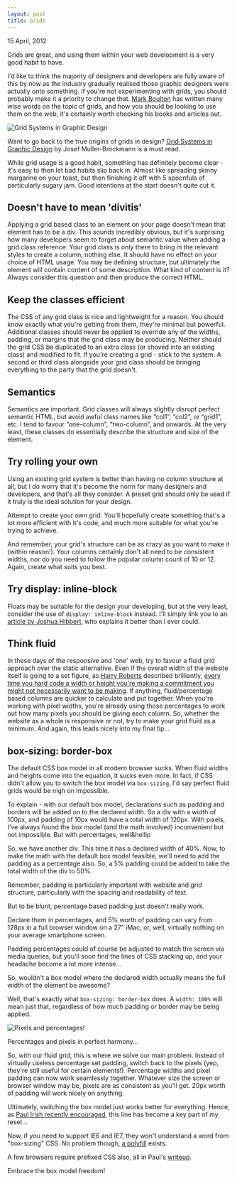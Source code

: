 ```yaml
---
layout: post
title: Grids
---
```

<p class="post-meta">15 April, 2012</p>
<p class="intro-paragraph">Grids are great, and using them within your web development is a very good habit to have.</p>
<p>I'd like to think the majority of designers and developers are fully aware of this by now as the industry gradually realised those graphic designers were actually onto something. If you're not experimenting with grids, you should probably make it a priority to change that. <a title="Mark Boulton" href="http://www.markboulton.co.uk/">Mark Boulton</a> has written many wise words on the topic of grids, and how you should be looking to use them on the web, it's certainly worth checking his books and articles out.</p>
<img src="http://designedbyjack.com/wp-content/uploads/2012/06/gridsystemsingraphicdesign.jpg" alt="Grid Systems in Graphic Design" class="full-width-image" />
<p class="caption">Want to go back to the true origins of grids in design? <a title="Grid Systems in Graphic Design" href="http://www.amazon.co.uk/Grid-Systems-Graphic-Design-Typographers/dp/3721201450">Grid Systems in Graphic Design</a> by Josef Muller-Brockmann is a must read.</p>
<p>While grid usage is a good habit, something has definitely become clear - it's easy to then let bad habits slip back in. Almost like spreading skinny margarine on your toast, but then finishing it off with 5 spoonfuls of particularly sugary jam. Good intentions at the start doesn't quite cut it.</p>
<h2>Doesn't have to mean 'divitis'</h2>
<p>Applying a grid based class to an element on your page doesn't mean that element has to be a div. This sounds incredibly obvious, but it's surprising how many developers seem to forget about semantic value when adding a grid class reference. Your grid class is only there to bring in the relevant styles to create a column, nothing else. It should have no effect on your choice of HTML usage. You may be defining structure, but ultimately the element will contain content of some description. What kind of content is it? Always consider this question and then produce the correct HTML.</p>
<h2>Keep the classes efficient</h2>
<p>The CSS of any grid class is nice and lightweight for a reason. You should know exactly what you're getting from them, they're minimal but powerful. Additional classes should never be applied to override any of the widths, padding, or margins that the grid class may be producing. Neither should the grid CSS be duplicated to an extra class (or shoved into an existing class) and modified to fit. If you're creating a grid - stick to the system. A second or third class alongside your grid class should be bringing everything to the party that the grid doesn't.</p>
<h2>Semantics</h2>
<p>Semantics are important. Grid classes will always slightly disrupt perfect semantic HTML, but avoid awful class names like &ldquo;col1&rdquo;, &ldquo;col2&rdquo;, or &ldquo;grid1&rdquo;, etc. I tend to favour &ldquo;one-column&rdquo;, &ldquo;two-column&rdquo;, and onwards. At the very least, these classes do essentially describe the structure and size of the element.</p>
<h2>Try rolling your own</h2>
<p>Using an existing grid system is better than having no column structure at all, but I do worry that it's become the norm for many designers and developers, and that's all they consider. A preset grid should only be used if it truly is the ideal solution for your design.</p>
<p>Attempt to create your own grid. You'll hopefully create something that's a lot more efficient with it's code, and much more suitable for what you're trying to achieve.</p>
<p>And remember, your grid's structure can be as crazy as you want to make it (within reason!). Your columns certainly don't all need to be consistent widths, nor do you need to follow the popular column count of 10 or 12. Again, create what suits you best.</p>
<h2>Try display: inline-block</h2>
<p>Floats may be suitable for the design your developing, but at the very least, consider the use of <code class="language-markup">display: inline-block</code> instead. I'll simply link you to an <a title="Time for inline-block?" href="http://joshnh.com/2012/02/why-you-should-use-inline-block-when-positioning-elements/">article by Joshua Hibbert</a>, who explains it better than I ever could.</p>
<h2>Think fluid</h2>
<p>In these days of the responsive and 'one' web, try to favour a fluid grid approach over the static alternative. Even if the overall width of the website itself is going to a set figure, as <a title="Harry Roberts" href="http://csswizardry.com/">Harry Roberts</a> described brilliantly, <a title="Harry Roberts on The Pastry Box Project" href="http://the-pastry-box-project.net/harry-roberts/2012-january-26/">every time you hard code a width or height you're making a commitment you might not necessarily want to be making</a>. If anything, fluid/percentage based columns are quicker to calculate and put together. When you're working with pixel widths, you're already using those percentages to work out how many pixels you should be giving each column. So, whether the website as a whole is responsive or not, try to make your grid fluid as a minimum. And again, this leads nicely into my final tip&hellip;</p>
<h2>box-sizing: border-box</h2>
<p>The default CSS box model in all modern browser sucks. When fluid widths and heights come into the equation, it sucks even more. In fact, if CSS didn't allow you to switch the box model via <code class="language-markup">box-sizing</code>, I'd say perfect fluid grids would be nigh on impossible.</p>
<p>To explain - with our default box model, declarations such as padding and borders will be added on to the declared width. So a div with a width of 100px, and padding of 10px would have a total width of 120px. With pixels, I've always found the box model (and the math involved) inconvenient but not impossible. But with percentages, well&hellip</p>
<p>So, we have another div. This time it has a declared width of 40%. Now, to make the math with the default box model feasible, we'll need to add the padding as a percentage also. So, a 5% padding could be added to take the total width of the div to 50%.</p>
<p>Remember, padding is particularly important with website and grid structure, particularly with the spacing and readability of text.</p>
<p>But to be blunt, percentage based padding just doesn't really work.</p>
<p>Declare them in percentages, and 5% worth of padding can vary from 128px in a full browser window on a 27" iMac, or, well, virtually nothing on your average smartphone screen.</p>
<p>Padding percentages could of course be adjusted to match the screen via media queries, but you'll soon find the lines of CSS stacking up, and your headache become a lot more intense&hellip;</p>
<p>So, wouldn't a box model where the declared width actually means the full width of the element be awesome?</p>
<p>Well, that's exactly what <code class="language-markup">box-sizing: border-box</code> does. A <code class="language-markup">width: 100%</code> will mean just that, regardless of how much padding or border may be being applied.</p>
<img src="http://designedbyjack.com/wp-content/uploads/2012/06/percentagepixel-harmony-1.jpg" alt="Pixels and percentages!" />
<p class="caption">Percentages and pixels in perfect harmony&hellip;</p>
<p>So, with our fluid grid, this is where we solve our main problem. Instead of virtually useless percentage set padding, switch back to the pixels (yep, they're still useful for certain elements!). Percentage widths and pixel padding can now work seamlessly together. Whatever size the screen or browser window may be, pixels are as consistent as you'll get. 20px worth of padding will work nicely on anything.</p>
<p>Ultimately, switching the box model just works better for everything. Hence, as <a title="Paul Irish on Box Sizing" href="http://paulirish.com/2012/box-sizing-border-box-ftw/">Paul Irish recently encouraged</a>, this line has become a key part of my reset&hellip;</p>
<!--
* { box-sizing: border-box; }
-->
<p>Now, if you need to support IE6 and IE7, they won't understand a word from "box-sizing" CSS. No problem though, <a title="Box Sixing Polyfill" href="https://github.com/Schepp/box-sizing-polyfill">a polyfill</a> exists.</p>
<p>A few browsers require prefixed CSS also, all in Paul's <a title="Paul Irish on Box Sizing" href="http://paulirish.com/2012/box-sizing-border-box-ftw/">writeup</a>.</p>
<p>Embrace the box model freedom!</p>